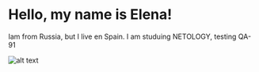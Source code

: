 # Hello, my name is Elena!

Iam from Russia, but I live en Spain. I am studuing NETOLOGY, testing QA-91

![alt text](image.png)